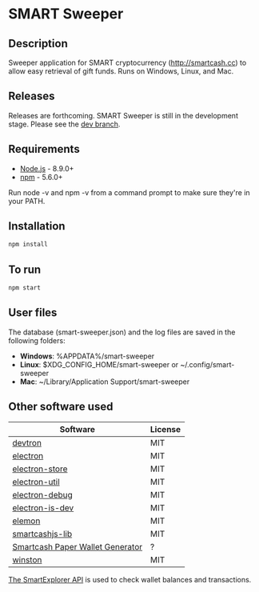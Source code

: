 SMART Sweeper
=============

Description
---------------
Sweeper application for SMART cryptocurrency (http://smartcash.cc) to allow easy retrieval of gift funds. Runs on Windows, Linux, and Mac.

Releases
---------------
Releases are forthcoming. SMART Sweeper is still in the development stage. Please see the [dev branch](https://github.com/swiftlettech/smart-sweeper/tree/dev).

Requirements
---------------
* [Node.js](http://nodejs.org) - 8.9.0+
* [npm](http://npmjs.com) - 5.6.0+

Run node -v and npm -v from a command prompt to make sure they're in your PATH.

Installation
---------------
``` bash
npm install
```

To run
---------------
``` bash
npm start
```

User files
---------------
The database (smart-sweeper.json) and the log files are saved in the following folders:

* **Windows**: %APPDATA%/smart-sweeper
* **Linux**: $XDG_CONFIG_HOME/smart-sweeper or ~/.config/smart-sweeper
* **Mac**: ~/Library/Application Support/smart-sweeper

Other software used
-------------------
Software | License
-------- | --------
[devtron](https://github.com/electron/devtron) | MIT
[electron](https://github.com/electron/electron) | MIT
[electron-store](https://github.com/sindresorhus/electron-store) | MIT
[electron-util](https://github.com/sindresorhus/electron-util) | MIT
[electron-debug](https://github.com/sindresorhus/electron-debug) | MIT
[electron-is-dev](https://github.com/sindresorhus/electron-is-dev) | MIT
[elemon](https://github.com/manidlou/elemon) | MIT
[smartcashjs-lib](https://github.com/SmartCash/SmartCashjs-lib) | MIT
[Smartcash Paper Wallet Generator](https://github.com/SmartCash/PaperWalletGenerator) | ?
[winston](https://github.com/winstonjs/winston) | MIT

[The SmartExplorer API](http://explorer3.smartcash.cc) is used to check wallet balances and transactions.
